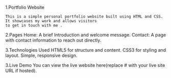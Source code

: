  1.Portfolio Website

    This is a simple personal portfolio website built using HTML and CSS. It showcases my work and allows visitors
    to get in touch with me .
    
 2.Pages
    Home: A brief Introduction and welcome message.
    Contact: A page with contact information to reach out directly.

3.Technologies Used
    HTML5 for structure and content.
    CSS3 for styling and layout.
    Simple, responsive design.

3.Live Demo
   You can view the live website here(replace # with your live site URL if hosted).
